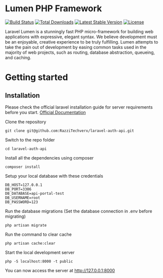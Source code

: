 # Lumen PHP Framework

[![Build Status](https://travis-ci.org/laravel/lumen-framework.svg)](https://travis-ci.org/laravel/lumen-framework)
[![Total Downloads](https://img.shields.io/packagist/dt/laravel/framework)](https://packagist.org/packages/laravel/lumen-framework)
[![Latest Stable Version](https://img.shields.io/packagist/v/laravel/framework)](https://packagist.org/packages/laravel/lumen-framework)
[![License](https://img.shields.io/packagist/l/laravel/framework)](https://packagist.org/packages/laravel/lumen-framework)

Laravel Lumen is a stunningly fast PHP micro-framework for building web applications with expressive, elegant syntax. We believe development must be an enjoyable, creative experience to be truly fulfilling. Lumen attempts to take the pain out of development by easing common tasks used in the majority of web projects, such as routing, database abstraction, queueing, and caching.

# Getting started

## Installation

Please check the official laravel installation guide for server requirements before you start. [Official Documentation](https://laravel.com/docs/5.4/installation#installation)

Clone the repository

    git clone git@github.com:RazziTechverx/laravel-auth-api.git

Switch to the repo folder

    cd laravel-auth-api

Install all the dependencies using composer

    composer install

Setup your local database with these credentials

    DB_HOST=127.0.0.1
    DB_PORT=3306
    DB_DATABASE=api-portal-test
    DB_USERNAME=root
    DB_PASSWORD=123

Run the database migrations (Set the database connection in .env before migrating)

    php artisan migrate

Run the command to clear cache

    php artisan cache:clear

Start the local development server

    php -S localhost:8000 -t public

You can now access the server at http://127.0.0.1:8000
